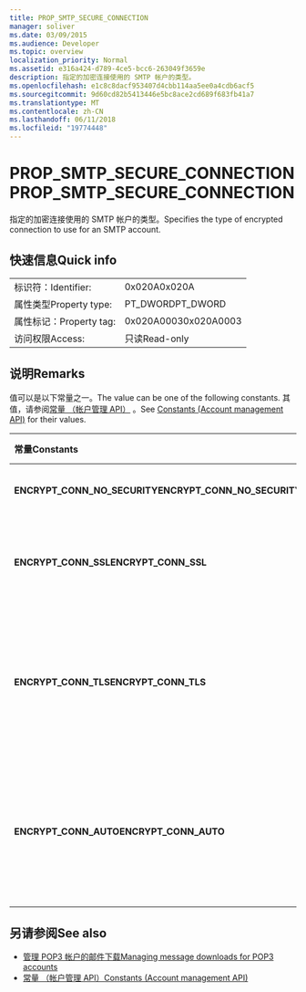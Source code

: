 ```yaml
---
title: PROP_SMTP_SECURE_CONNECTION
manager: soliver
ms.date: 03/09/2015
ms.audience: Developer
ms.topic: overview
localization_priority: Normal
ms.assetid: e316a424-d789-4ce5-bcc6-263049f3659e
description: 指定的加密连接使用的 SMTP 帐户的类型。
ms.openlocfilehash: e1c8c8dacf953407d4cbb114aa5ee0a4cdb6acf5
ms.sourcegitcommit: 9d60cd82b5413446e5bc8ace2cd689f683fb41a7
ms.translationtype: MT
ms.contentlocale: zh-CN
ms.lasthandoff: 06/11/2018
ms.locfileid: "19774448"
---
```

# <a name="propsmtpsecureconnection"></a><span data-ttu-id="9f332-103">PROP_SMTP_SECURE_CONNECTION</span><span class="sxs-lookup"><span data-stu-id="9f332-103">PROP_SMTP_SECURE_CONNECTION</span></span>

<span data-ttu-id="9f332-104">指定的加密连接使用的 SMTP 帐户的类型。</span><span class="sxs-lookup"><span data-stu-id="9f332-104">Specifies the type of encrypted connection to use for an SMTP account.</span></span>
  
## <a name="quick-info"></a><span data-ttu-id="9f332-105">快速信息</span><span class="sxs-lookup"><span data-stu-id="9f332-105">Quick info</span></span>

|||
|:-----|:-----|
|<span data-ttu-id="9f332-106">标识符：</span><span class="sxs-lookup"><span data-stu-id="9f332-106">Identifier:</span></span>  <br/> |<span data-ttu-id="9f332-107">0x020A</span><span class="sxs-lookup"><span data-stu-id="9f332-107">0x020A</span></span>  <br/> |
|<span data-ttu-id="9f332-108">属性类型</span><span class="sxs-lookup"><span data-stu-id="9f332-108">Property type:</span></span>  <br/> |<span data-ttu-id="9f332-109">PT_DWORD</span><span class="sxs-lookup"><span data-stu-id="9f332-109">PT_DWORD</span></span>  <br/> |
|<span data-ttu-id="9f332-110">属性标记：</span><span class="sxs-lookup"><span data-stu-id="9f332-110">Property tag:</span></span>  <br/> |<span data-ttu-id="9f332-111">0x020A0003</span><span class="sxs-lookup"><span data-stu-id="9f332-111">0x020A0003</span></span>  <br/> |
|<span data-ttu-id="9f332-112">访问权限</span><span class="sxs-lookup"><span data-stu-id="9f332-112">Access:</span></span>  <br/> |<span data-ttu-id="9f332-113">只读</span><span class="sxs-lookup"><span data-stu-id="9f332-113">Read-only</span></span>  <br/> |
   
## <a name="remarks"></a><span data-ttu-id="9f332-114">说明</span><span class="sxs-lookup"><span data-stu-id="9f332-114">Remarks</span></span>

<span data-ttu-id="9f332-115">值可以是以下常量之一。</span><span class="sxs-lookup"><span data-stu-id="9f332-115">The value can be one of the following constants.</span></span> <span data-ttu-id="9f332-116">其值，请参阅[常量 （帐户管理 API）](constants-account-management-api.md) 。</span><span class="sxs-lookup"><span data-stu-id="9f332-116">See [Constants (Account management API)](constants-account-management-api.md) for their values.</span></span> 
  
|<span data-ttu-id="9f332-117">**常量**</span><span class="sxs-lookup"><span data-stu-id="9f332-117">**Constants**</span></span>|<span data-ttu-id="9f332-118">**说明**</span><span class="sxs-lookup"><span data-stu-id="9f332-118">**Description**</span></span>|
|:-----|:-----|
|<span data-ttu-id="9f332-119">**ENCRYPT_CONN_NO_SECURITY**</span><span class="sxs-lookup"><span data-stu-id="9f332-119">**ENCRYPT_CONN_NO_SECURITY**</span></span> <br/> |<span data-ttu-id="9f332-120">不使用任何加密。</span><span class="sxs-lookup"><span data-stu-id="9f332-120">Do not use any encryption.</span></span>  <br/> |
|<span data-ttu-id="9f332-121">**ENCRYPT_CONN_SSL**</span><span class="sxs-lookup"><span data-stu-id="9f332-121">**ENCRYPT_CONN_SSL**</span></span> <br/> |<span data-ttu-id="9f332-122">使用安全套接字层 (SSL) 加密。</span><span class="sxs-lookup"><span data-stu-id="9f332-122">Use Secure Socket Layer (SSL) encryption.</span></span>  <br/> |
|<span data-ttu-id="9f332-123">**ENCRYPT_CONN_TLS**</span><span class="sxs-lookup"><span data-stu-id="9f332-123">**ENCRYPT_CONN_TLS**</span></span> <br/> |<span data-ttu-id="9f332-124">使用传输层安全性 (TLS) 加密和身份验证协议。</span><span class="sxs-lookup"><span data-stu-id="9f332-124">Use Transport Layer Security (TLS) encryption and authentication protocol.</span></span>  <br/> |
|<span data-ttu-id="9f332-125">**ENCRYPT_CONN_AUTO**</span><span class="sxs-lookup"><span data-stu-id="9f332-125">**ENCRYPT_CONN_AUTO**</span></span> <br/> |<span data-ttu-id="9f332-126">自动检测并使用支持的邮件服务器的加密方法。</span><span class="sxs-lookup"><span data-stu-id="9f332-126">Automatically detect and use the encryption method supported by the mail server.</span></span>  <br/> |
   
## <a name="see-also"></a><span data-ttu-id="9f332-127">另请参阅</span><span class="sxs-lookup"><span data-stu-id="9f332-127">See also</span></span>

- [<span data-ttu-id="9f332-128">管理 POP3 帐户的邮件下载</span><span class="sxs-lookup"><span data-stu-id="9f332-128">Managing message downloads for POP3 accounts</span></span>](managing-message-downloads-for-pop3-accounts.md) 
- [<span data-ttu-id="9f332-129">常量 （帐户管理 API）</span><span class="sxs-lookup"><span data-stu-id="9f332-129">Constants (Account management API)</span></span>](constants-account-management-api.md)

